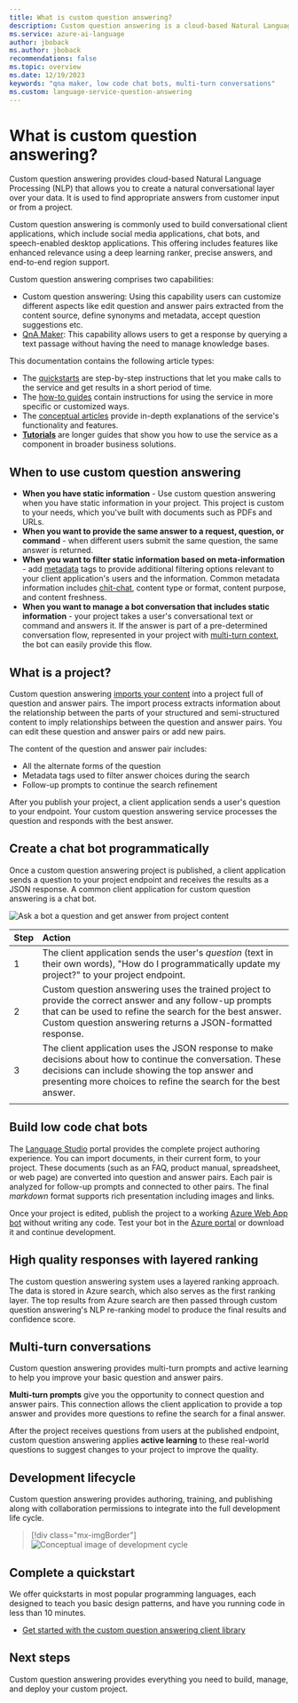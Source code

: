```yaml
---
title: What is custom question answering?
description: Custom question answering is a cloud-based Natural Language Processing (NLP) service that easily creates a natural conversational layer over your data. It can be used to find the most appropriate answer for any given natural language input, from your custom project.
ms.service: azure-ai-language
author: jboback
ms.author: jboback
recommendations: false
ms.topic: overview
ms.date: 12/19/2023
keywords: "qna maker, low code chat bots, multi-turn conversations"
ms.custom: language-service-question-answering
---
```


# What is custom question answering?

Custom question answering provides cloud-based Natural Language Processing (NLP) that allows you to create a natural conversational layer over your data. It is used to find appropriate answers from customer input or from a project.

Custom question answering is commonly used to build conversational client applications, which include social media applications, chat bots, and speech-enabled desktop applications. This offering includes features like enhanced relevance using a deep learning ranker, precise answers, and end-to-end region support.

Custom question answering comprises two capabilities:

* Custom question answering: Using this capability users can customize different aspects like edit question and answer pairs extracted from the content source, define synonyms and metadata, accept question suggestions etc.
* [QnA Maker](./../../qnamaker/Overview/overview.md): This capability allows users to get a response by querying a text passage without having the need to manage knowledge bases.

This documentation contains the following article types:

* The [quickstarts](./quickstart/sdk.md) are step-by-step instructions that let you make calls to the service and get results in a short period of time.
* The [how-to guides](./how-to/manage-knowledge-base.md) contain instructions for using the service in more specific or customized ways.
* The [conceptual articles](./concepts/precise-answering.md) provide in-depth explanations of the service's functionality and features.
* [**Tutorials**](./tutorials/bot-service.md) are longer guides that show you how to use the service as a component in broader business solutions. 

## When to use custom question answering

* **When you have static information** - Use custom question answering when you have static information in your project. This project is custom to your needs, which you've built with documents such as PDFs and URLs.
* **When you want to provide the same answer to a request, question, or command** - when different users submit the same question, the same answer is returned.
* **When you want to filter static information based on meta-information** - add [metadata](./tutorials/multiple-domains.md) tags to provide additional filtering options relevant to your client application's users and the information. Common metadata information includes [chit-chat](./how-to/chit-chat.md), content type or format, content purpose, and content freshness. <!--TODO: Fix Link-->
* **When you want to manage a bot conversation that includes static information** - your project takes a user's conversational text or command and answers it. If the answer is part of a pre-determined conversation flow, represented in your project with [multi-turn context](./tutorials/guided-conversations.md), the bot can easily provide this flow.

## What is a project?

Custom question answering [imports your content](./how-to/manage-knowledge-base.md) into a project full of question and answer pairs. The import process extracts information about the relationship between the parts of your structured and semi-structured content to imply relationships between the question and answer pairs. You can edit these question and answer pairs or add new pairs.

The content of the question and answer pair includes:
* All the alternate forms of the question
* Metadata tags used to filter answer choices during the search
* Follow-up prompts to continue the search refinement

After you publish your project, a client application sends a user's question to your endpoint. Your custom question answering service processes the question and responds with the best answer.

## Create a chat bot programmatically

Once a custom question answering project is published, a client application sends a question to your project endpoint and receives the results as a JSON response. A common client application for custom question answering is a chat bot.

![Ask a bot a question and get answer from project content](../../qnamaker/media/qnamaker-overview-learnabout/bot-chat-with-qnamaker.png)

|Step|Action|
|:--|:--|
|1|The client application sends the user's _question_ (text in their own words), "How do I programmatically update my project?" to your project endpoint.|
|2|Custom question answering uses the trained project to provide the correct answer and any follow-up prompts that can be used to refine the search for the best answer. Custom question answering returns a JSON-formatted response.|
|3|The client application uses the JSON response to make decisions about how to continue the conversation. These decisions can include showing the top answer and presenting more choices to refine the search for the best answer. |
|||

## Build low code chat bots

The [Language Studio](https://language.cognitive.azure.com/) portal provides the complete project authoring experience. You can import documents, in their current form, to your project. These documents (such as an FAQ, product manual, spreadsheet, or web page) are converted into question and answer pairs. Each pair is analyzed for follow-up prompts and connected to other pairs. The final _markdown_ format supports rich presentation including images and links.

Once your project is edited, publish the project to a working [Azure Web App bot](https://azure.microsoft.com/services/bot-service/) without writing any code. Test your bot in the [Azure portal](https://portal.azure.com) or download it and continue development.

## High quality responses with layered ranking

The custom question answering system uses a layered ranking approach. The data is stored in Azure search, which also serves as the first ranking layer. The top results from Azure search are then passed through custom question answering's NLP re-ranking model to produce the final results and confidence score.

## Multi-turn conversations

Custom question answering provides multi-turn prompts and active learning to help you improve your basic question and answer pairs.

**Multi-turn prompts** give you the opportunity to connect question and answer pairs. This connection allows the client application to provide a top answer and provides more questions to refine the search for a final answer.

After the project receives questions from users at the published endpoint, custom question answering applies **active learning** to these real-world questions to suggest changes to your project to improve the quality.

## Development lifecycle

Custom question answering provides authoring, training, and publishing along with collaboration permissions to integrate into the full development life cycle.

> [!div class="mx-imgBorder"]
> ![Conceptual image of development cycle](../../qnamaker/media/qnamaker-overview-learnabout/development-cycle.png)

## Complete a quickstart

We offer quickstarts in most popular programming languages, each designed to teach you basic design patterns, and have you running code in less than 10 minutes.

* [Get started with the custom question answering client library](./quickstart/sdk.md)

## Next steps
Custom question answering provides everything you need to build, manage, and deploy your custom project.
